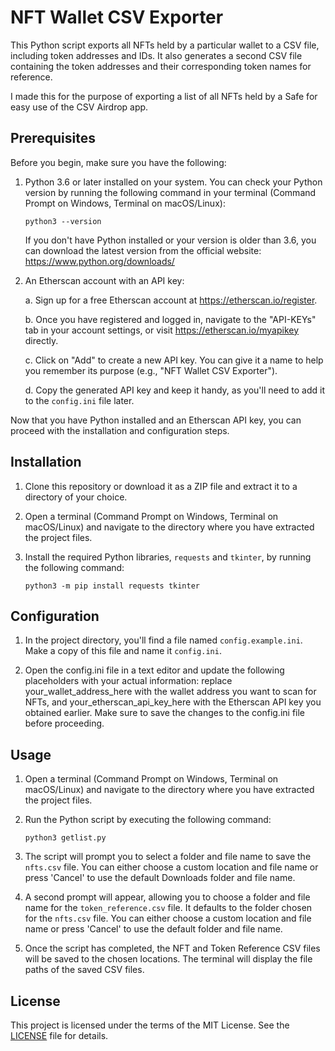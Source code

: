 # NFT Wallet CSV Exporter

This Python script exports all NFTs held by a particular wallet to a CSV file, including token addresses and IDs. It also generates a second CSV file containing the token addresses and their corresponding token names for reference.

I made this for the purpose of exporting a list of all NFTs held by a Safe for easy use of the CSV Airdrop app.

## Prerequisites

Before you begin, make sure you have the following:

1. Python 3.6 or later installed on your system. You can check your Python version by running the following command in your terminal (Command Prompt on Windows, Terminal on macOS/Linux):

    `python3 --version`

    If you don't have Python installed or your version is older than 3.6, you can download the latest version from the official website: https://www.python.org/downloads/

2. An Etherscan account with an API key:

    a. Sign up for a free Etherscan account at https://etherscan.io/register.

    b. Once you have registered and logged in, navigate to the "API-KEYs" tab in your account settings, or visit https://etherscan.io/myapikey directly.

    c. Click on "Add" to create a new API key. You can give it a name to help you remember its purpose (e.g., "NFT Wallet CSV Exporter").

    d. Copy the generated API key and keep it handy, as you'll need to add it to the `config.ini` file later.

Now that you have Python installed and an Etherscan API key, you can proceed with the installation and configuration steps.

## Installation

1. Clone this repository or download it as a ZIP file and extract it to a directory of your choice.

2. Open a terminal (Command Prompt on Windows, Terminal on macOS/Linux) and navigate to the directory where you have extracted the project files.

3. Install the required Python libraries, `requests` and `tkinter`, by running the following command:

    `python3 -m pip install requests tkinter`

## Configuration

1. In the project directory, you'll find a file named `config.example.ini`. Make a copy of this file and name it `config.ini`.

2. Open the config.ini file in a text editor and update the following placeholders with your actual information: replace your_wallet_address_here with the wallet address you want to scan for NFTs, and your_etherscan_api_key_here with the Etherscan API key you obtained earlier. Make sure to save the changes to the config.ini file before proceeding.

## Usage

1. Open a terminal (Command Prompt on Windows, Terminal on macOS/Linux) and navigate to the directory where you have extracted the project files.

2. Run the Python script by executing the following command:

    `python3 getlist.py`

3. The script will prompt you to select a folder and file name to save the `nfts.csv` file. You can either choose a custom location and file name or press 'Cancel' to use the default Downloads folder and file name.

4. A second prompt will appear, allowing you to choose a folder and file name for the `token_reference.csv` file. It defaults to the folder chosen for the `nfts.csv` file. You can either choose a custom location and file name or press 'Cancel' to use the default folder and file name.

5. Once the script has completed, the NFT and Token Reference CSV files will be saved to the chosen locations. The terminal will display the file paths of the saved CSV files.

## License

This project is licensed under the terms of the MIT License. See the [LICENSE](LICENSE) file for details.
